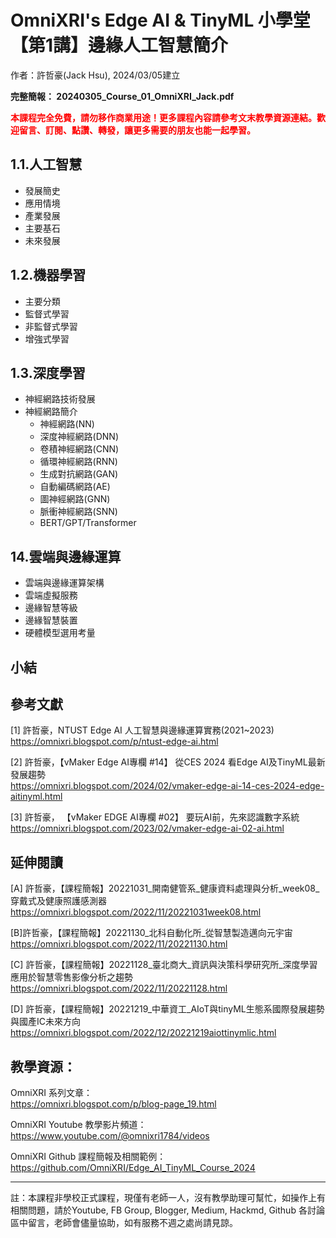 # OmniXRI's Edge AI & TinyML 小學堂 【第1講】邊緣人工智慧簡介 
作者：許哲豪(Jack Hsu), 2024/03/05建立

**完整簡報： 20240305_Course_01_OmniXRI_Jack.pdf**

**<font color="#f00">本課程完全免費，請勿移作商業用途！更多課程內容請參考文末教學資源連結。歡迎留言、訂閱、點讚、轉發，讓更多需要的朋友也能一起學習。</font>**

## 1.1.人工智慧
- 發展簡史
- 應用情境
- 產業發展
- 主要基石
- 未來發展

## 1.2.機器學習
- 主要分類
- 監督式學習
- 非監督式學習
- 增強式學習

## 1.3.深度學習
- 神經網路技術發展
- 神經網路簡介
  - 神經網路(NN)
  - 深度神經網路(DNN)
  - 卷積神經網路(CNN)
  - 循環神經網路(RNN)
  - 生成對抗網路(GAN)
  - 自動編碼網路(AE)
  - 圖神經網路(GNN)
  - 脈衝神經網路(SNN)
  - BERT/GPT/Transformer

## 14.雲端與邊緣運算
- 雲端與邊緣運算架構
- 雲端虛擬服務
- 邊緣智慧等級
- 邊緣智慧裝置
- 硬體模型選用考量

## 小結


## 參考文獻

[1] 許哲豪，NTUST Edge AI 人工智慧與邊緣運算實務(2021~2023)  
https://omnixri.blogspot.com/p/ntust-edge-ai.html  

[2] 許哲豪，【vMaker Edge AI專欄 #14】 從CES 2024 看Edge AI及TinyML最新發展趨勢  
https://omnixri.blogspot.com/2024/02/vmaker-edge-ai-14-ces-2024-edge-aitinyml.html  

[3] 許哲豪， 【vMaker EDGE AI專欄 #02】 要玩AI前，先來認識數字系統  
https://omnixri.blogspot.com/2023/02/vmaker-edge-ai-02-ai.html  

## 延伸閱讀

[A] 許哲豪，【課程簡報】20221031_開南健管系_健康資料處理與分析_week08_穿戴式及健康照護感測器  
https://omnixri.blogspot.com/2022/11/20221031week08.html  

[B]許哲豪，【課程簡報】20221130_北科自動化所_從智慧製造邁向元宇宙  
https://omnixri.blogspot.com/2022/11/20221130.html  

[C] 許哲豪，【課程簡報】20221128_臺北商大_資訊與決策科學研究所_深度學習應用於智慧零售影像分析之趨勢  
https://omnixri.blogspot.com/2022/11/20221128.html  

[D] 許哲豪，【課程簡報】20221219_中華資工_AIoT與tinyML生態系國際發展趨勢與國產IC未來方向  
https://omnixri.blogspot.com/2022/12/20221219aiottinymlic.html  

## 教學資源：

OmniXRI 系列文章：  
https://omnixri.blogspot.com/p/blog-page_19.html

OmniXRI Youtube 教學影片頻道：  
https://www.youtube.com/@omnixri1784/videos  

OmniXRI Github 課程簡報及相關範例：  
https://github.com/OmniXRI/Edge_AI_TinyML_Course_2024

---
註：本課程非學校正式課程，現僅有老師一人，沒有教學助理可幫忙，如操作上有相關問題，請於Youtube, FB Group, Blogger, Medium, Hackmd, Github 各討論區中留言，老師會儘量協助，如有服務不週之處尚請見諒。
